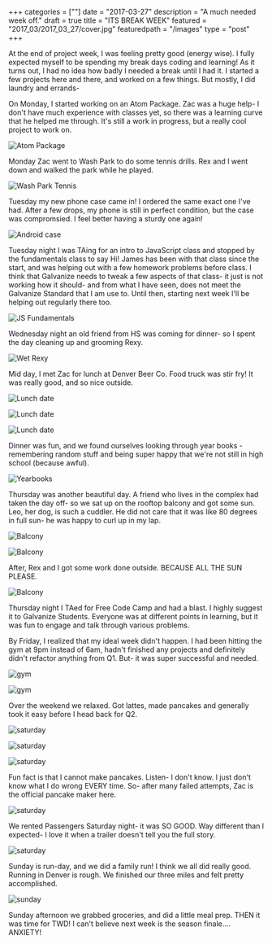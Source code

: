 +++
categories = [""]
date = "2017-03-27"
description = "A much needed week off."
draft = true
title = "ITS BREAK WEEK"
featured = "2017_03/2017_03_27/cover.jpg"
featuredpath = "/images"
type = "post"
+++

At the end of project week, I was feeling pretty good (energy wise). I fully expected myself to be spending my break days coding and learning! As it turns out, I had no idea how badly I needed a break until I had it. I started a few projects here and there, and worked on a few things. But mostly, I did laundry and errands-

On Monday, I started working on an Atom Package. Zac was a huge help- I don't have much experience with classes yet, so there was a learning curve that he helped me through. It's still a work in progress, but a really cool project to work on.

![Atom Package](/images/2017_03/2017_03_27/m.atom.jpg)

Monday Zac went to Wash Park to do some tennis drills. Rex and I went down and walked the park while he played.

![Wash Park Tennis](/images/2017_03/2017_03_27/m.tennis.jpg)

Tuesday my new phone case came in! I ordered the same exact one I've had. After a few drops, my phone is still in perfect condition, but the case was compromsied. I feel better having a sturdy one again!

![Android case](/images/2017_03/2017_03_27/phonecase.jpg)

Tuesday night I was TAing for an intro to JavaScript class and stopped by the fundamentals class to say Hi! James has been with that class since the start, and was helping out with a few homework problems before class. I think that Galvanize needs to tweak a few aspects of that class- it just is not working how it should- and from what I have seen, does not meet the Galvanize Standard that I am use to. Until then, starting next week I'll be helping out regularly there too.

![JS Fundamentals](/images/2017_03/2017_03_27/t.james.jpg)

Wednesday night an old friend from HS was coming for dinner- so I spent the day cleaning up and grooming Rexy.

![Wet Rexy](/images/2017_03/2017_03_27/w.rexbath.jpg)

Mid day, I met Zac for lunch at Denver Beer Co. Food truck was stir fry! It was really good, and so nice outside.

![Lunch date ](/images/2017_03/2017_03_27/w.lunch.jpg)

![Lunch date ](/images/2017_03/2017_03_27/w.lunch2.jpg)

![Lunch date ](/images/2017_03/2017_03_27/w.lunch3.jpg)

Dinner was fun, and we found ourselves looking through year books - remembering random stuff and being super happy that we're not still in high school (because awful).

![Yearbooks](/images/2017_03/2017_03_27/w.dinner.jpg)

Thursday was another beautiful day. A friend who lives in the complex had taken the day off- so we sat up on the rooftop balcony and got some sun. Leo, her dog, is such a cuddler. He did not care that it was like 80 degrees in full sun- he was happy to curl up in my lap.

![Balcony](/images/2017_03/2017_03_27/r.leo.jpg)

![Balcony](/images/2017_03/2017_03_27/r.rex.jpg)

After, Rex and I got some work done outside. BECAUSE ALL THE SUN PLEASE.

![Balcony](/images/2017_03/2017_03_27/r.outside.jpg)

Thursday night I TAed for Free Code Camp and had a blast. I highly suggest it to Galvanize Students. Everyone was at different points in learning, but it was fun to engage and talk through various problems.

By Friday, I realized that my ideal week didn't happen. I had been hitting the gym at 9pm instead of 6am, hadn't finished any projects and definitely didn't refactor anything from Q1. But- it was super successful and needed.

![gym](/images/2017_03/2017_03_27/gym.jpg)

![gym](/images/2017_03/2017_03_27/gym2.png)

Over the weekend we relaxed. Got lattes, made pancakes and generally took it easy before I head back for Q2.

![saturday](/images/2017_03/2017_03_27/s.latte.jpg)

![saturday](/images/2017_03/2017_03_27/s.mask.jpg)

![saturday](/images/2017_03/2017_03_27/s.pancake.jpg)

Fun fact is that I cannot make pancakes. Listen- I don't know. I just don't know what I do wrong EVERY time. So- after many failed attempts, Zac is the official pancake maker here.

![saturday](/images/2017_03/2017_03_27/s.pancake2.jpg)

We rented Passengers Saturday night- it was SO GOOD. Way different than I expected- I love it when a trailer doesn't tell you the full story.

![saturday](/images/2017_03/2017_03_27/s.passengers.jpg)

Sunday is run-day, and we did a family run! I think we all did really good. Running in Denver is rough. We finished our three miles and felt pretty accomplished.

![sunday](/images/2017_03/2017_03_27/u.runday.jpg)

Sunday afternoon we grabbed groceries, and did a little meal prep. THEN it was time for TWD! I can't believe next week is the season finale.... ANXIETY!
